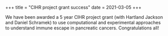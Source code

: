 +++
title = "CIHR project grant success"
date = 2021-03-05
+++

We have been awarded a 5 year CIHR project grant (with Hartland Jackson and Daniel Schramek) to use computational and experimental approaches to understand immune escape in pancreatic cancers. Congratulations all! 